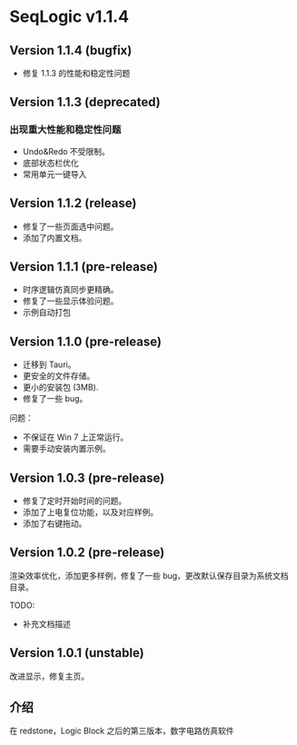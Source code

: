 # SeqLogic v1.1.4

## Version 1.1.4 (bugfix)

- 修复 1.1.3 的性能和稳定性问题

## Version 1.1.3 (deprecated)

### 出现重大性能和稳定性问题

- Undo&Redo 不受限制。
- 底部状态栏优化
- 常用单元一键导入

## Version 1.1.2 (release)

- 修复了一些页面选中问题。
- 添加了内置文档。

## Version 1.1.1 (pre-release)

- 时序逻辑仿真同步更精确。
- 修复了一些显示体验问题。
- 示例自动打包

## Version 1.1.0 (pre-release)

- 迁移到 Tauri。
- 更安全的文件存储。
- 更小的安装包 (3MB).
- 修复了一些 bug。

问题：

- 不保证在 Win 7 上正常运行。
- 需要手动安装内置示例。

## Version 1.0.3 (pre-release)

- 修复了定时开始时间的问题。
- 添加了上电复位功能，以及对应样例。
- 添加了右键拖动。

## Version 1.0.2 (pre-release)

渲染效率优化，添加更多样例，修复了一些 bug，更改默认保存目录为系统文档目录。

TODO:

- 补充文档描述

## Version 1.0.1 (unstable)

改进显示，修复主页。

## 介绍

在 redstone，Logic Block 之后的第三版本，数字电路仿真软件
